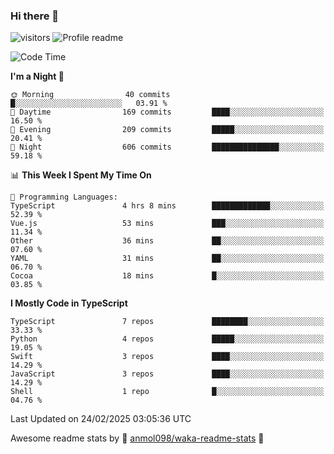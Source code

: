 ### Hi there 👋  
![visitors](https://visitor-badge.laobi.icu/badge?page_id=leverglowh) ![Profile readme](https://github.com/leverglowh/leverglowh/workflows/Profile%20readme/badge.svg?branch=master)

<!--START_SECTION:waka-->
![Code Time](http://img.shields.io/badge/Code%20Time-3%2C485%20hrs%2027%20mins-blue)

**I'm a Night 🦉** 

```text
🌞 Morning                40 commits          █░░░░░░░░░░░░░░░░░░░░░░░░   03.91 % 
🌆 Daytime                169 commits         ████░░░░░░░░░░░░░░░░░░░░░   16.50 % 
🌃 Evening                209 commits         █████░░░░░░░░░░░░░░░░░░░░   20.41 % 
🌙 Night                  606 commits         ███████████████░░░░░░░░░░   59.18 % 
```


📊 **This Week I Spent My Time On** 

```text
💬 Programming Languages: 
TypeScript               4 hrs 8 mins        █████████████░░░░░░░░░░░░   52.39 % 
Vue.js                   53 mins             ███░░░░░░░░░░░░░░░░░░░░░░   11.34 % 
Other                    36 mins             ██░░░░░░░░░░░░░░░░░░░░░░░   07.60 % 
YAML                     31 mins             ██░░░░░░░░░░░░░░░░░░░░░░░   06.70 % 
Cocoa                    18 mins             █░░░░░░░░░░░░░░░░░░░░░░░░   03.85 % 
```

**I Mostly Code in TypeScript** 

```text
TypeScript               7 repos             ████████░░░░░░░░░░░░░░░░░   33.33 % 
Python                   4 repos             █████░░░░░░░░░░░░░░░░░░░░   19.05 % 
Swift                    3 repos             ████░░░░░░░░░░░░░░░░░░░░░   14.29 % 
JavaScript               3 repos             ████░░░░░░░░░░░░░░░░░░░░░   14.29 % 
Shell                    1 repo              █░░░░░░░░░░░░░░░░░░░░░░░░   04.76 % 
```




 Last Updated on 24/02/2025 03:05:36 UTC
<!--END_SECTION:waka-->


Awesome readme stats by :star2: [anmol098/waka-readme-stats](https://github.com/anmol098/waka-readme-stats) :star2:
